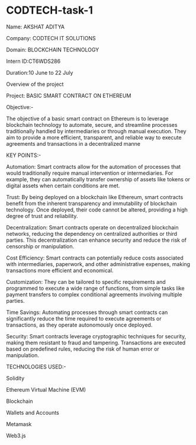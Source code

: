 # CODTECH-task-1

Name: AKSHAT ADITYA

Company: CODTECH IT SOLUTIONS

Domain: BLOCKCHAIN TECHNOLOGY

Intern ID:CT6WDS286

Duration:10 June to 22 July


Overview of the project 

Project: BASIC SMART CONTRACT ON ETHEREUM

Objective:-

The objective of a basic smart contract on Ethereum is to leverage blockchain technology to automate, secure, and streamline processes traditionally handled by intermediaries or through manual execution. They aim to provide a more efficient, transparent, and reliable way to execute agreements and transactions in a decentralized manne

KEY POINTS:-

Automation: Smart contracts allow for the automation of processes that would traditionally require manual intervention or intermediaries. For example, they can automatically transfer ownership of assets like tokens or digital assets when certain conditions are met.

Trust: By being deployed on a blockchain like Ethereum, smart contracts benefit from the inherent transparency and immutability of blockchain technology. Once deployed, their code cannot be altered, providing a high degree of trust and reliability.

Decentralization: Smart contracts operate on decentralized blockchain networks, reducing the dependency on centralized authorities or third parties. This decentralization can enhance security and reduce the risk of censorship or manipulation.

Cost Efficiency: Smart contracts can potentially reduce costs associated with intermediaries, paperwork, and other administrative expenses, making transactions more efficient and economical.

Customization: They can be tailored to specific requirements and programmed to execute a wide range of functions, from simple tasks like payment transfers to complex conditional agreements involving multiple parties.

Time Savings: Automating processes through smart contracts can significantly reduce the time required to execute agreements or transactions, as they operate autonomously once deployed.

Security: Smart contracts leverage cryptographic techniques for security, making them resistant to fraud and tampering. Transactions are executed based on predefined rules, reducing the risk of human error or manipulation.

TECHNOLOGIES USED:-

Solidity

Ethereum Virtual Machine (EVM)

Blockchain

Wallets and Accounts

Metamask

Web3.js

